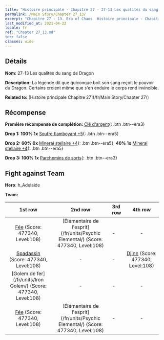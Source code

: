 ```yaml
---
title: "Histoire principale - Chapitre 27 - 27-13 Les qualités du sang de Dragon"
permalink: /Main Story/Chapter 27_13/
excerpt: "Chapitre 27 - 13. Era of Chaos  Histoire principale - Chapitre 27_13. 27-13 Les qualités du sang de Dragon"
last_modified_at: 2021-04-22
locale: fr
ref: "Chapter 27_13.md"
toc: false
classes: wide
---
```


## Détails

 **Nom:** 27-13 Les qualités du sang de Dragon

 **Description:** La légende dit que quiconque boit son sang reçoit le pouvoir du Dragon. Certains croient même que s'en enduire le corps rend invincible.

 **Related to:** [Histoire principale Chapitre 27](/fr/Main Story/Chapter 27/)

## Récompense

 **Première récompense de complétion:** [Clé d'argent](/ItemsFR/con_693/){: .btn .btn--era3}

 **Drop 1:** **100% 1x** [Soufre flamboyant +5](/ItemsFR/mat_99/){: .btn .btn--era5}

 **Drop 2:** **60% 0x** [Minerai stellaire +4](/ItemsFR/mat_89/){: .btn .btn--era5}, **40% 1x** [Minerai stellaire +4](/ItemsFR/mat_89/){: .btn .btn--era5}

 **Drop 3:** **100% 1x** [Parchemins de sorts](/ItemsFR/con_694/){: .btn .btn--era3}


## Fight against Team
 **Hero:** h_Adelaide

 **Team:**


  | 1st row | 2nd row | 3rd row | 4th row |
  |:----:|:----:|:----|:----:|
  | [Fée](/fr/units/Sprite/) (Score: 477340, Level:108)  | [Élémentaire de l'esprit](/fr/units/Psychic Elemental/) (Score: 477340, Level:108)  | - | - |
  | [Spadassin](/fr/units/Swordsman/) (Score: 477340, Level:108)  | - | - | [Djinn](/fr/units/Genie/) (Score: 477340, Level:108)  |
  | [Golem de fer](/fr/units/Iron Golem/) (Score: 477340, Level:108)  | - | - | - |
  | [Fée](/fr/units/Sprite/) (Score: 477340, Level:108)  | [Élémentaire de l'esprit](/fr/units/Psychic Elemental/) (Score: 477340, Level:108)  | - | - |


